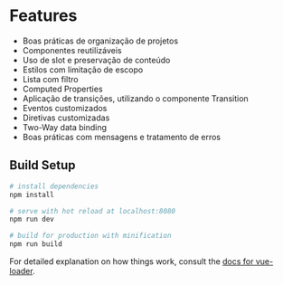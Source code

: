 # Features
+ Boas práticas de organização de projetos
+ Componentes reutilizáveis
+ Uso de slot e preservação de conteúdo
+ Estilos com limitação de escopo
+ Lista com filtro
+ Computed Properties
+ Aplicação de transições, utilizando o componente Transition
+ Eventos customizados
+ Diretivas customizadas
+ Two-Way data binding
+ Boas práticas com mensagens e tratamento de erros


## Build Setup

``` bash
# install dependencies
npm install

# serve with hot reload at localhost:8080
npm run dev

# build for production with minification
npm run build
```

For detailed explanation on how things work, consult the [docs for vue-loader](http://vuejs.github.io/vue-loader).

